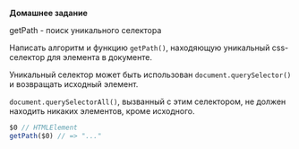 **Домашнее задание**

getPath - поиск уникального селектора

Написать алгоритм и функцию `getPath()`, находяющую уникальный css-селектор для элемента в документе.

Уникальный селектор может быть использован `document.querySelector()` и возвращать исходный элемент.

`document.querySelectorAll()`, вызванный с этим селектором, не должен находить никаких элементов, кроме исходного.

```javascript
$0 // HTMLElement
getPath($0) // => "..."
``` 
